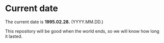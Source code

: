 # Current date

The current date is **1995.02.28.** (YYYY.MM.DD.)

This repository will be good when the world ends, so we will know how long it lasted.